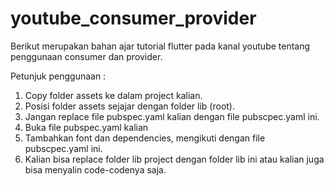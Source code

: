 # youtube_consumer_provider

Berikut merupakan bahan ajar tutorial flutter pada kanal youtube tentang penggunaan consumer dan provider.

Petunjuk penggunaan :

1. Copy folder assets ke dalam project kalian.
2. Posisi folder assets sejajar dengan folder lib (root).
3. Jangan replace file pubspec.yaml kalian dengan file pubscpec.yaml ini.
4. Buka file pubspec.yaml kalian
5. Tambahkan font dan dependencies, mengikuti dengan file pubscpec.yaml ini.
6. Kalian bisa replace folder lib project dengan folder lib ini atau kalian juga bisa menyalin code-codenya saja.
